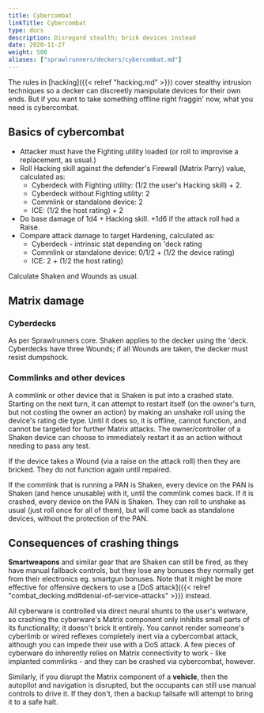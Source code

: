 ```yaml
---
title: Cybercombat
linkTitle: Cybercombat
type: docs
description: Disregard stealth; brick devices instead
date: 2020-11-27
weight: 500
aliases: ["sprawlrunners/deckers/cybercombat.md"]
---
```


The rules in [hacking]({{< relref "hacking.md" >}}) cover stealthy intrusion techniques so a decker can discreetly manipulate devices for their own ends. But if you want to take something offline right fraggin' now, what you need is cybercombat.

## Basics of cybercombat

* Attacker must have the Fighting utility loaded (or roll to improvise a replacement, as usual.)
* Roll Hacking skill against the defender's Firewall (Matrix Parry) value, calculated as:
	* Cyberdeck with Fighting utility: (1/2 the user's Hacking skill) + 2.
	* Cyberdeck without Fighting utility: 2
	* Commlink or standalone device: 2
	* ICE: (1/2 the host rating) + 2
* Do base damage of 1d4 + Hacking skill. +1d6 if the attack roll had a Raise.
* Compare attack damage to target Hardening, calculated as:
	* Cyberdeck - intrinsic stat depending on 'deck rating
	* Commlink or standalone device: 0/1/2 + (1/2 the device rating)
	* ICE: 2 + (1/2 the host rating)

Calculate Shaken and Wounds as usual.

## Matrix damage

### Cyberdecks

As per Sprawlrunners core. Shaken applies to the decker using the 'deck. Cyberdecks have three Wounds; if all Wounds are taken, the decker must resist dumpshock.

### Commlinks and other devices

A commlink or other device that is Shaken is put into a crashed state. Starting on the next turn, it can attempt to restart itself (on the owner's turn, but not costing the owner an action) by making an unshake roll using the device's rating die type. Until it does so, it is offline, cannot function, and cannot be targeted for further Matrix attacks. The owner/controller of a Shaken device can choose to immediately restart it as an action without needing to pass any test.

If the device takes a Wound (via a raise on the attack roll) then they are bricked. They do not function again until repaired.

If the commlink that is running a PAN is Shaken, every device on the PAN is Shaken (and hence unusable) with it, until the commlink comes back. If it is crashed, every device on the PAN is Shaken. They can roll to unshake as usual (just roll once for all of them), but will come back as standalone devices, without the protection of the PAN.

## Consequences of crashing things

**Smartweapons** and similar gear that are Shaken can still be fired, as they have manual fallback controls, but they lose any bonuses they normally get from their electronics eg. smartgun bonuses. Note that it might be more effective for offensive deckers to use a [DoS attack]({{< relref "combat_decking.md#denial-of-service-attacks" >}}) instead.

All cyberware is controlled via direct neural shunts to the user's wetware, so crashing the cyberware's Matrix component only inhibits small parts of its functionality; it doesn't brick it entirely. You cannot render someone's cyberlimb or wired reflexes completely inert via a cybercombat attack, although you can impede their use with a DoS attack. A few pieces of cyberware do inherently relies on Matrix connectivity to work - like implanted commlinks - and they can be crashed via cybercombat, however. 

Similarly, if you disrupt the Matrix component of a **vehicle**, then the autopilot and navigation is disrupted, but the occupants can still use manual controls to drive it. If they don't, then a backup failsafe will attempt to bring it to a safe halt.